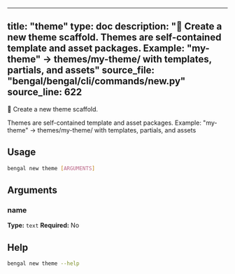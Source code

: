 
---
title: "theme"
type: doc
description: "🎨 Create a new theme scaffold.  Themes are self-contained template and asset packages. Example: \"my-theme\" → themes/my-theme/ with templates, partials, and assets"
source_file: "bengal/bengal/cli/commands/new.py"
source_line: 622
---

🎨 Create a new theme scaffold.

Themes are self-contained template and asset packages.
Example: "my-theme" → themes/my-theme/ with templates, partials, and assets


## Usage

```bash
bengal new theme [ARGUMENTS]
```

## Arguments

### name

**Type:** `text`
**Required:** No





## Help

```bash
bengal new theme --help
```
